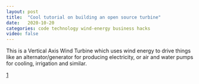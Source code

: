 ```yaml
---
layout: post
title:  "Cool tutorial on building an open source turbine"
date:   2020-10-20
categories: code technology wind-energy business hacks
video: false
---
```


This is a Vertical Axis Wind Turbine which uses wind energy to drive things like an alternator/generator for producing electricity, or air and water pumps for cooling, irrigation and similar. 

[1]

[1]:  //opensourcelowtech.org/wind_turbine.html
